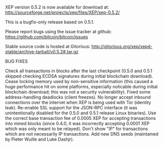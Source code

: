 XEP version 0.5.2 is now available for download at:
http://sourceforge.net/projects/xep/files/XEP/xep-0.5.2/

This is a bugfix-only release based on 0.5.1.

Please report bugs using the issue tracker at github:
https://github.com/bitcoin/bitcoin/issues

Stable source code is hosted at Gitorious:
http://gitorious.org/xep/xepd-stable/archive-tarball/v0.5.2#.tar.gz

BUG FIXES

Check all transactions in blocks after the last checkpoint (0.5.0 and 0.5.1 skipped checking ECDSA signatures during initial blockchain download).
Cease locking memory used by non-sensitive information (this caused a huge performance hit on some platforms, especially noticable during initial blockchain download; this was
not a security vulnerability).
Fixed some address-handling deadlocks (client freezes).
No longer accept inbound connections over the internet when XEP is being used with Tor (identity leak).
Re-enable SSL support for the JSON-RPC interface (it was unintentionally disabled for the 0.5.0 and 0.5.1 release Linux binaries).
Use the correct base transaction fee of 0.0005 XEP for accepting transactions into mined blocks (since 0.4.0, it was incorrectly accepting 0.0001 XEP which was only meant to be relayed).
Don't show "IP" for transactions which are not necessarily IP transactions.
Add new DNS seeds (maintained by Pieter Wuille and Luke Dashjr).

